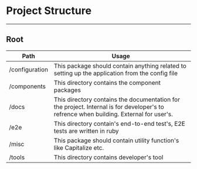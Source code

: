 # Project Structure

---
## Root
| Path           	 | Usage                                                                                                                                              	 |
|------------------|------------------------------------------------------------------------------------------------------------------------------------------------------|
| /configuration 	 | This package should contain anything related to setting up the application from the config file                                                    	 |
| /components    	 | This directory contains the component packages                                                   	                                                   |
| /docs          	 | This directory contains the documentation for the project. Internal is for developer's to refrence when building.  External for user's.            	 |
| /e2e           	 | This directory contain's end-to-end test's, E2E tests are written in ruby                                                                          	 |
| /misc          	 | This package should contain utility function's like Capitalize etc.                                                                                	 |
| /tools         	 | This directory contains developer's tool                                                                                                             |